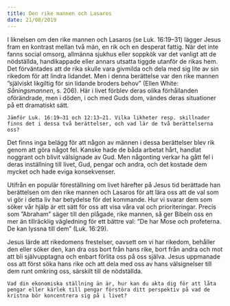 ```yaml
---
title: Den rike mannen och Lasaros
date: 21/08/2019
---
```


I liknelsen om den rike mannen och Lasaros (se Luk. 16:19–31) lägger Jesus fram en kontrast mellan två män, en rik och en desperat fattig. När det inte fanns social omsorg, allmänna sjukhus eller soppkök var det vanligt att de nödställda, handikappade eller annars utsatta tiggde utanför de rikas hem. Det förväntades att de rika skulle vara givmilda och dela med sig lite av sin rikedom för att lindra lidandet. Men i denna berättelse var den rike mannen ”själviskt likgiltig för sin lidande broders behov” (Ellen White: _Såningsmannen_, s. 206). Här i livet förblev deras olika förhållanden oförändrade, men i döden, i och med Guds dom, vändes deras situationer på ett dramatiskt sätt.

`Jämför Luk. 16:19–31 och 12:13–21. Vilka likheter resp. skillnader finns det i dessa två berättelser, och vad lär de två berättelserna oss?`

Det finns inga belägg för att någon av männen i dessa berättelser blev rik genom att göra något fel. Kanske hade de båda arbetat hårt, handlat noggrant och blivit välsignade av Gud. Men någonting verkar ha gått fel i deras inställning till livet, Gud, pengar och andra, och det kostade dem mycket och hade eviga konsekvenser. 

Utifrån en populär föreställning om livet härefter på Jesus tid berättade han berättelsen om den rike mannen och Lasaros för att lära oss att de val som vi gör i detta liv har betydelse för det kommande. Hur vi svarar dem som söker vår hjälp är ett sätt för oss att visa våra val och prioriteringar. Precis som ”Abraham” säger till den plågade, rike mannen, så ger Bibeln oss en mer än tillräcklig vägledning för ett bättre val: ”De har Mose och profeterna. De kan lyssna till dem” (Luk. 16:29).

Jesus lärde att rikedomens frestelser, oavsett om vi har rikedom, behåller den eller söker den, kan dra oss bort från hans rike, bort från andra och mot att bli självupptagna och enbart förlita oss på oss själva. Jesus uppmanade oss att först söka hans rike och att dela med oss av hans välsignelser till dem runt omkring oss, särskilt till de nödställda.

`Vad din ekonomiska ställning än är, hur kan du akta dig för att låta pengar eller kärlek till pengar förstöra ditt perspektiv på vad de kristna bör koncentrera sig på i livet?`
